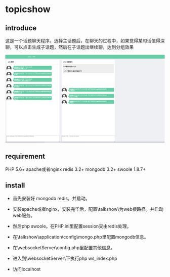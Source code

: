 # topicshow

## introduce

这是一个话题聊天程序。选择主话题后，在聊天的过程中，如果觉得某句话值得深聊，可以点击生成子话题，然后在子话题出继续聊，达到分组效果

![image](https://github.com/mcwz/topicshow/blob/master/screenShot.jpg)

## requirement

PHP 5.6+
apache或者nginx
redis 3.2+
mongodb 3.2+
swoole 1.8.7+

## install

* 首先安装好 mongodb redis。并启动。

* 安装apache或者nginx，安装完毕后，配置\talkshow\为web根路径。并启动web服务。

* 然后php swoole。在PHP.ini里配置session交由redis处理。

* 在\talkshow\application\config\mongo.php里配置mongodb信息。

* 在\websocketServer\config.php里配置其他信息。

* 进入到\websocketServer\下执行php ws_index.php

* 访问localhost
